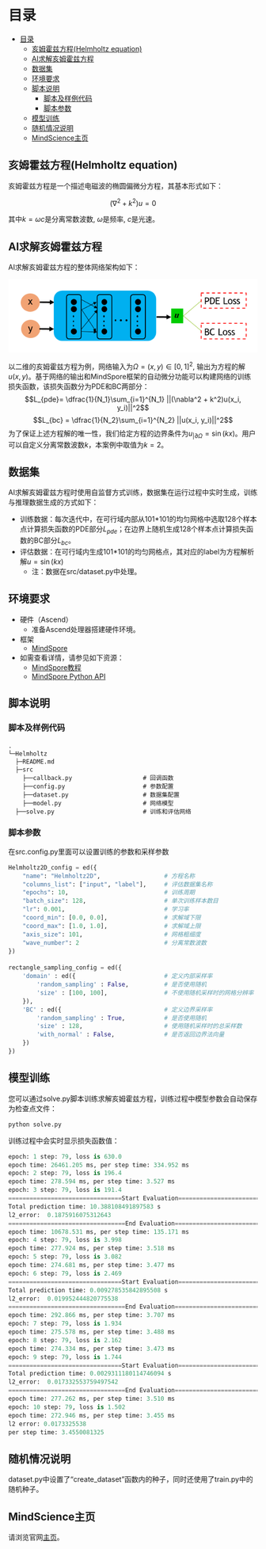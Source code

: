 # 目录

- [目录](#目录)
    - [亥姆霍兹方程(Helmholtz equation)](#亥姆霍兹方程helmholtz-equation)
    - [AI求解亥姆霍兹方程](#ai求解亥姆霍兹方程)
    - [数据集](#数据集)
    - [环境要求](#环境要求)
    - [脚本说明](#脚本说明)
        - [脚本及样例代码](#脚本及样例代码)
        - [脚本参数](#脚本参数)
    - [模型训练](#模型训练)
    - [随机情况说明](#随机情况说明)
    - [MindScience主页](#mindscience主页)

## 亥姆霍兹方程(Helmholtz equation)

亥姆霍兹方程是一个描述电磁波的椭圆偏微分方程，其基本形式如下：

$$(\nabla^2 + k^2)u=0$$

其中$k=\omega c$是分离常数波数, $\omega$是频率, $c$是光速。

## AI求解亥姆霍兹方程

AI求解亥姆霍兹方程的整体网络架构如下：

![network_architecture](./docs/PINNs_for_Helmholtz.png)

以二维的亥姆霍兹方程为例，网络输入为$\Omega=(x, y)\in [0,1]^2$, 输出为方程的解$u(x, y)$。基于网络的输出和MindSpore框架的自动微分功能可以构建网络的训练损失函数，该损失函数分为PDE和BC两部分：
$$L_{pde}= \dfrac{1}{N_1}\sum_{i=1}^{N_1} ||(\nabla^2 + k^2)u(x_i, y_i)||^2$$
$$L_{bc} = \dfrac{1}{N_2}\sum_{i=1}^{N_2} ||u(x_i, y_i)||^2$$
为了保证上述方程解的唯一性，我们给定方程的边界条件为$u_{|\partial \Omega}=\sin(kx)$。用户可以自定义分离常数波数$k$，本案例中取值为$k=2$。

## 数据集

AI求解亥姆霍兹方程时使用自监督方式训练，数据集在运行过程中实时生成，训练与推理数据生成的方式如下：

- 训练数据：每次迭代中，在可行域内部从101*101的均匀网格中选取128个样本点计算损失函数的PDE部分$L_{pde}$；在边界上随机生成128个样本点计算损失函数的BC部分$L_{bc}$。
- 评估数据：在可行域内生成101*101的均匀网格点，其对应的label为方程解析解$u=\sin(kx)$
    - 注：数据在src/dataset.py中处理。

## 环境要求

- 硬件（Ascend）
    - 准备Ascend处理器搭建硬件环境。
- 框架
    - [MindSpore](https://www.mindspore.cn/install)
- 如需查看详情，请参见如下资源：
    - [MindSpore教程](https://www.mindspore.cn/tutorials/zh-CN/master/index.html)
    - [MindSpore Python API](https://www.mindspore.cn/docs/api/zh-CN/master/index.html)

## 脚本说明

### 脚本及样例代码

```path
.
└─Helmholtz
  ├─README.md
  ├─src
    ├──callback.py                    # 回调函数
    ├──config.py                      # 参数配置
    ├──dataset.py                     # 数据集配置
    ├──model.py                       # 网络模型
  ├──solve.py                         # 训练和评估网络
```

### 脚本参数

在src.config.py里面可以设置训练的参数和采样参数

```python
Helmholtz2D_config = ed({
    "name": "Helmholtz2D",                  # 方程名称
    "columns_list": ["input", "label"],     # 评估数据集名称
    "epochs": 10,                           # 训练周期
    "batch_size": 128,                      # 单次训练样本数目
    "lr": 0.001,                            # 学习率
    "coord_min": [0.0, 0.0],                # 求解域下限
    "coord_max": [1.0, 1.0],                # 求解域上限
    "axis_size": 101,                       # 网格粗细度
    "wave_number": 2                        # 分离常数波数
})

rectangle_sampling_config = ed({
    'domain' : ed({                         # 定义内部采样率
        'random_sampling' : False,          # 是否使用随机
        'size' : [100, 100],                # 不使用随机采样时的网格分辨率
    }),
    'BC' : ed({                             # 定义边界采样率
        'random_sampling' : True,           # 是否使用随机
        'size' : 128,                       # 使用随机采样时的总采样数
        'with_normal' : False,              # 是否返回边界法向量
    })
})
```

## 模型训练

您可以通过solve.py脚本训练求解亥姆霍兹方程，训练过程中模型参数会自动保存为检查点文件：

```python
python solve.py
```

训练过程中会实时显示损失函数值：

```python
epoch: 1 step: 79, loss is 630.0
epoch time: 26461.205 ms, per step time: 334.952 ms
epoch: 2 step: 79, loss is 196.4
epoch time: 278.594 ms, per step time: 3.527 ms
epoch: 3 step: 79, loss is 191.4
================================Start Evaluation================================
Total prediction time: 10.388108491897583 s
l2_error:  0.1875916075312643
=================================End Evaluation=================================
epoch time: 10678.531 ms, per step time: 135.171 ms
epoch: 4 step: 79, loss is 3.998
epoch time: 277.924 ms, per step time: 3.518 ms
epoch: 5 step: 79, loss is 3.082
epoch time: 274.681 ms, per step time: 3.477 ms
epoch: 6 step: 79, loss is 2.469
================================Start Evaluation================================
Total prediction time: 0.009278535842895508 s
l2_error:  0.019952444820775538
=================================End Evaluation=================================
epoch time: 292.866 ms, per step time: 3.707 ms
epoch: 7 step: 79, loss is 1.934
epoch time: 275.578 ms, per step time: 3.488 ms
epoch: 8 step: 79, loss is 2.162
epoch time: 274.334 ms, per step time: 3.473 ms
epoch: 9 step: 79, loss is 1.744
================================Start Evaluation================================
Total prediction time: 0.0029311180114746094 s
l2_error:  0.017332553759497542
=================================End Evaluation=================================
epoch time: 277.262 ms, per step time: 3.510 ms
epoch: 10 step: 79, loss is 1.502
epoch time: 272.946 ms, per step time: 3.455 ms
l2 error: 0.0173325538
per step time: 3.4550081325
```

## 随机情况说明

dataset.py中设置了“create_dataset”函数内的种子，同时还使用了train.py中的随机种子。

## MindScience主页

请浏览官网[主页](https://gitee.com/mindspore/mindscience)。